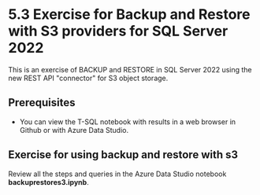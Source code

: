# 5.3 Exercise for Backup and Restore with S3 providers for SQL Server 2022

This is an exercise of BACKUP and RESTORE in SQL Server 2022 using the new REST API "connector" for S3 object storage.

## Prerequisites

- You can view the T-SQL notebook with results in a web browser in Github or with Azure Data Studio.

## Exercise for using backup and restore with s3

Review all the steps and queries in the Azure Data Studio notebook **backuprestores3.ipynb**.